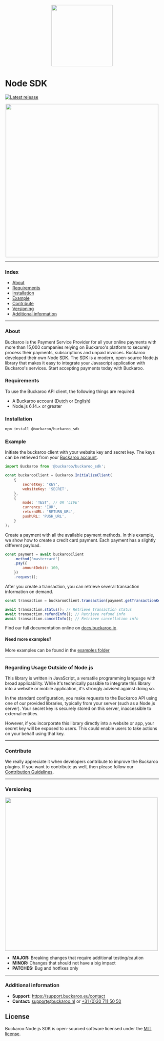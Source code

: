 <p align="center">
  <img src="https://github.com/user-attachments/assets/1db61619-f6ec-4f8e-bb4e-f09fe4efc0e5" width="200px" position="center">
</p>

# Node SDK

[![Latest release](https://badgen.net/github/release/buckaroo-it/BuckarooSDK_Node)](https://github.com/buckaroo-it/BuckarooSDK_Node/releases)

<p align="center">
  <img src="https://user-images.githubusercontent.com/7081446/233298897-30274cc8-86cc-4e6f-8200-759c801af19e.png" width="500px" position="center">
</p>

---

### Index

-   [About](#about)
-   [Requirements](#requirements)
-   [Installation](#installation)
-   [Example](#example)
-   [Contribute](#contribute)
-   [Versioning](#versioning)
-   [Additional information](#additional-information)

---

### About

Buckaroo is the Payment Service Provider for all your online payments with more than 15,000 companies relying on Buckaroo's platform to securely process their payments, subscriptions and unpaid
invoices. Buckaroo developed their own Node SDK. The SDK is a modern, open-source Node.js library that makes it easy to integrate your Javascript application with Buckaroo's services. Start accepting
payments today with Buckaroo.

### Requirements

To use the Buckaroo API client, the following things are required:

-   A Buckaroo account ([Dutch](https://www.buckaroo.nl/start) or [English](https://www.buckaroo.eu/solutions/request-form))
-   Node.js 6.14.× or greater

### Installation

```bash
npm install @buckaroo/buckaroo_sdk
```

### Example

Initiate the buckaroo client with your website key and secret key. The keys can be retrieved from your [Buckaroo account](https://plaza.buckaroo.nl/Login).

```javascript
import Buckaroo from '@buckaroo/buckaroo_sdk';

const buckarooClient = Buckaroo.InitializeClient(
    {
        secretKey: 'KEY',
        websiteKey: 'SECRET',
    },
    {
        mode: 'TEST', // OR 'LIVE'
        currency: 'EUR',
        returnURL: 'RETURN_URL',
        pushURL: 'PUSH_URL',
    }
);
```

Create a payment with all the available payment methods. In this example, we show how to create a credit card payment. Each payment has a slightly different payload.

```javascript
const payment = await buckarooClient
    .method('mastercard')
    .pay({
        amountDebit: 100,
    })
    .request();
```

After you create a transaction, you can retrieve several transaction information on demand.

```javascript
const transaction = buckarooClient.transaction(payment.getTransactionKey());

await transaction.status(); // Retrieve transaction status
await transaction.refundInfo(); // Retrieve refund info
await transaction.cancelInfo(); // Retrieve cancellation info
```

Find our full documentation online on [docs.buckaroo.io](https://docs.buckaroo.io/docs/node-sdk).

#### Need more examples?

More examples can be found in the [examples folder](https://github.com/buckaroo-it/BuckarooSDK_Node/tree/master/example)

---

### Regarding Usage Outside of Node.js

This library is written in JavaScript, a versatile programming language with broad applicability. While it's technically possible to integrate this library into a website or mobile application, it's strongly advised against doing so.

In the standard configuration, you make requests to the Buckaroo API using one of our provided libraries, typically from your server (such as a Node.js server). Your secret key is securely stored on this server, inaccessible to external entities.

However, if you incorporate this library directly into a website or app, your secret key will be exposed to users. This could enable users to take actions on your behalf using that key.

---

### Contribute

We really appreciate it when developers contribute to improve the Buckaroo plugins.
If you want to contribute as well, then please follow our [Contribution Guidelines](CONTRIBUTING.md).

---

### Versioning

<p>
  <img src="https://user-images.githubusercontent.com/7081446/178474134-f4c3976d-653c-4ca1-bcd1-48bf6d489196.png" width="500px"  alt="">
</p>

-   **MAJOR:** Breaking changes that require additional testing/caution
-   **MINOR:** Changes that should not have a big impact
-   **PATCHES:** Bug and hotfixes only

---

### Additional information

-   **Support:** https://support.buckaroo.eu/contact
-   **Contact:** [support@buckaroo.nl](mailto:support@buckaroo.nl) or [+31 (0)30 711 50 50](tel:+310307115050)

## License

Buckaroo Node.js SDK is open-sourced software licensed under the [MIT license](https://opensource.org/licenses/MIT).
